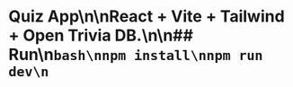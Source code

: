 # Quiz App\n\nReact + Vite + Tailwind + Open Trivia DB.\n\n## Run\n```bash\nnpm install\nnpm run dev\n```